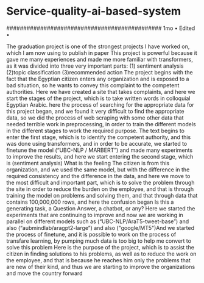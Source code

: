 # Service-quality-ai-based-system

##############################################
1mo • Edited •

The graduation project is one of the strongest projects I have worked on, which I am now using to publish in paper
This project is powerful because it gave me many experiences and made me more familiar with transformers, as it was divided into three very important parts:
(1) sentiment analysis
(2)topic classification
(3)recommended action
The project begins with the fact that the Egyptian citizen enters any organization and is exposed to a bad situation, so he wants to convey this complaint to the competent authorities.
Here we have created a site that takes complaints, and here we start the stages of the project, which is to take written words in colloquial Egyptian Arabic.
here the process of searching for the appropriate data for this project began, and we found it very difficult to find the appropriate data, so we did the process of web scraping with some other data that needed terrible work in preprocessing, in order to train the different models in the different stages to work the required purpose.
The text begins to enter the first stage, which is to identify the competent authority, and this was done using transformers, and in order to be accurate, we started to finetune the model (“UBC-NLP / MARBERT”) and made many experiments to improve the results, and here we start entering the second stage, which is (sentiment analysis) What is the feeling The citizen is from this organization, and we used the same model, but with the difference in the required consistency and the difference in the data, and here we move to the most difficult and important part, which is to solve the problem through the site in order to reduce the burden on the employee, and that is through training the model on problems and solving them, and that through data that contains 100,000,000 rows, and here the confusion began Is this a generating task, a Question Answer, a chatbot, or any? Here we started the experiments that are continuing to improve and now we are working in parallel on different models such as (“UBC-NLP/AraT5-tweet-base”) and also (“aubmindlab/aragpt2-large”) and also ("google/MT5")And we started the process of finetune, and it is possible to work on the process of transfare learning, by pumping much data is too big to help me convert to solve this problem
Here is the purpose of the project, which is to assist the citizen in finding solutions to his problems, as well as to reduce the work on the employee, and that is because he reaches him only the problems that are new of their kind, and thus we are starting to improve the organizations and move the country forward
